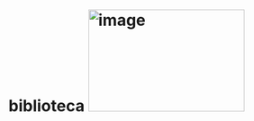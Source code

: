 # biblioteca <img width="277" height="182" alt="image" src="https://github.com/user-attachments/assets/5407f3e3-83c2-4dde-ab2b-d79c9c9d117c" />


